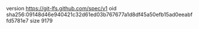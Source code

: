 version https://git-lfs.github.com/spec/v1
oid sha256:09148d46e940421c32d61ed03b767677a1d8df45a50efb15ad0eeabffd5781e7
size 9179
